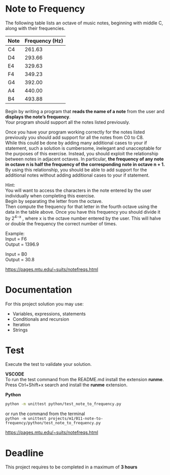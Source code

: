 # Note to Frequency

The following table lists an octave of music notes, beginning with middle C, along
with their frequencies.

| Note | Frequency (Hz) |
|------|-----------|
|   C4   |    261.63      |
|   D4   |    293.66      |
|   E4   |    329.63      |  
|   F4   |    349.23      |  
|   G4   |    392.00      |  
|   A4   |    440.00      |  
|   B4   |    493.88      |  


Begin by writing a program that **reads the name of a note** from the user and **displays the note’s frequency**.  
Your program should support all the notes listed previously.

Once you have your program working correctly for the notes listed previously 
you should add support for all the notes from C0 to C8.   
While this could be done by adding many additional cases to your if statement, such a solution is cumbersome, 
inelegant and unacceptable for the purposes of this exercise. 
Instead, you should exploit the relationship between notes in adjacent octaves. 
In particular, **the frequency of any note in octave n is half the frequency of the corresponding note in octave n + 1.** 
By using this relationship, you should be able to add support for the additional notes without 
adding additional cases to your if statement.

Hint:  
You will want to access the characters in the note entered by the user individually when completing this exercise.  
Begin by separating the letter from the octave.  
Then compute the frequency for that letter in the fourth octave using the data in the table above. 
Once you have this frequency you should divide it by 2<sup>4−x</sup> , 
where x is the octave number entered by the user. 
This will halve or double the frequency the correct number of times.

Example:  
Input = F6  
Output = 1396.9 


Input = B0  
Output = 30.8 

https://pages.mtu.edu/~suits/notefreqs.html
# Documentation

For this project solution you may use:

- Variables, expressions, statements
- Conditionals and recursion
- Iteration
- Strings


# Test
Execute the test to validate your solution.  

**VSCODE**   
To run the test command from the README.md install the extension **runme**. 
Press Ctrl+Shift+x search and install the **runme** extension. 


**Python**

```sh
python -m unittest python/test_note_to_frequency.py
```

or run the command from the terminal  
`python -m unittest projects/m1/011-note-to-frequency/python/test_note_to_frequency.py`

https://pages.mtu.edu/~suits/notefreqs.html


# Deadline

This project requires to be completed in a maximum of **3 hours**
